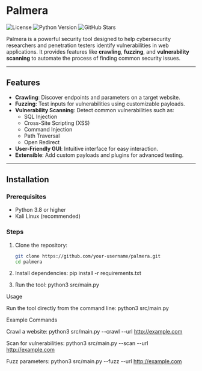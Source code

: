 # Palmera

![License](https://img.shields.io/badge/License-MIT-blue.svg)
![Python Version](https://img.shields.io/badge/Python-3.8%2B-blue)
![GitHub Stars](https://img.shields.io/github/stars/AhmadGhaleb/palmera?style=social)

Palmera is a powerful security tool designed to help cybersecurity researchers and penetration testers identify vulnerabilities in web applications. It provides features like **crawling**, **fuzzing**, and **vulnerability scanning** to automate the process of finding common security issues.

---

## Features

- **Crawling**: Discover endpoints and parameters on a target website.
- **Fuzzing**: Test inputs for vulnerabilities using customizable payloads.
- **Vulnerability Scanning**: Detect common vulnerabilities such as:
  - SQL Injection
  - Cross-Site Scripting (XSS)
  - Command Injection
  - Path Traversal
  - Open Redirect
- **User-Friendly GUI**: Intuitive interface for easy interaction.
- **Extensible**: Add custom payloads and plugins for advanced testing.

---

## Installation

### Prerequisites
- Python 3.8 or higher
- Kali Linux (recommended)

### Steps
1. Clone the repository:
   ```bash
   git clone https://github.com/your-username/palmera.git
   cd palmera

2. Install dependencies:
pip install -r requirements.txt


3. Run the tool:
python3 src/main.py

Usage

Run the tool directly from the command line:
python3 src/main.py

Example Commands

Crawl a website:
python3 src/main.py --crawl --url http://example.com

Scan for vulnerabilities:
python3 src/main.py --scan --url http://example.com

Fuzz parameters:
python3 src/main.py --fuzz --url http://example.com
